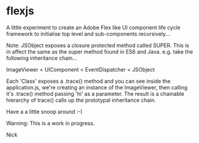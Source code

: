 flexjs
======

A little experiment to create an Adobe Flex like UI component life cycle framework to initialise top level and sub-components recursively...


Note: JSObject exposes a closure protected method called SUPER. This is in affect the same as the super method found in ES6 and Java. e.g. take the following inheritance chain...

ImageViewer < UIComponent < EventDispatcher < JSObject

Each 'Class' exposes a .trace() method and you can see inside the application.js, we're creating an instance of the ImageViewer, then calling it's .trace() method passing 'hi' as a parameter. The result is a chainable hierarchy of trace() calls up the prototypal inheritance chain.

Have a a little snoop around :-)


Warning: This is a work in progress.


Nick